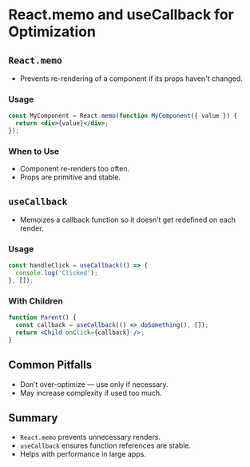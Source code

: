 # React.memo and useCallback for Optimization

## `React.memo`
- Prevents re-rendering of a component if its props haven't changed.

### Usage
```jsx
const MyComponent = React.memo(function MyComponent({ value }) {
  return <div>{value}</div>;
});
```

### When to Use
- Component re-renders too often.
- Props are primitive and stable.

## `useCallback`
- Memoizes a callback function so it doesn’t get redefined on each render.

### Usage
```jsx
const handleClick = useCallback(() => {
  console.log('Clicked');
}, []);
```

### With Children
```jsx
function Parent() {
  const callback = useCallback(() => doSomething(), []);
  return <Child onClick={callback} />;
}
```

## Common Pitfalls
- Don’t over-optimize — use only if necessary.
- May increase complexity if used too much.

## Summary
- `React.memo` prevents unnecessary renders.
- `useCallback` ensures function references are stable.
- Helps with performance in large apps.

